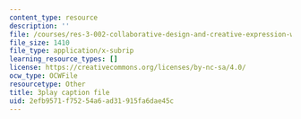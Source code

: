 ```yaml
---
content_type: resource
description: ''
file: /courses/res-3-002-collaborative-design-and-creative-expression-with-arduino-microcontrollers-january-iap-2017/2efb9571f75254a6ad31915fa6dae45c_2039261.vtt
file_size: 1410
file_type: application/x-subrip
learning_resource_types: []
license: https://creativecommons.org/licenses/by-nc-sa/4.0/
ocw_type: OCWFile
resourcetype: Other
title: 3play caption file
uid: 2efb9571-f752-54a6-ad31-915fa6dae45c
---
```

